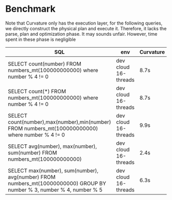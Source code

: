# Benchmark
Note that Curvature only has the execution layer, for the following queries, we directly construct the physical plan and execute it. Therefore, it lacks the parse, plan and optimization phase. It may sounds unfair. However, time spent in these phase is negligible

| SQL      | env      | Curvature | ClickHouse |
|----------|----------|-----------|-------------|
| SELECT count(number) FROM numbers_mt(100000000000) where number % 4 != 0 |  dev cloud 16-threads | 8.7s  | 10.7s |
| SELECT count(*) FROM numbers_mt(100000000000) where number % 4 != 0 |  dev cloud 16-threads | 8.7s  | 4.1s |
| SELECT count(number),max(number),min(number) FROM numbers_mt(100000000000) where number % 4 != 0 |  dev cloud 16-threads | 9.9s  | 15.4s |
| SELECT avg(number), max(number), sum(number) FROM numbers_mt(100000000000) |  dev cloud 16-threads | 2.4s | 6.8s |
| SELECT max(number), sum(number), avg(number) FROM numbers_mt(10000000000) GROUP BY number % 3, number % 4, number % 5|  dev cloud  16-threads |  6.3s | 6.3s |